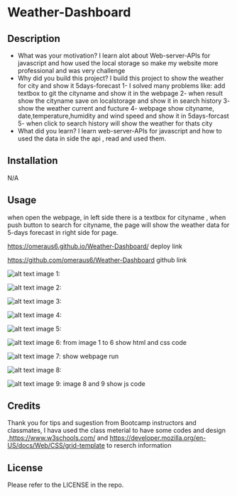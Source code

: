 # Weather-Dashboard

## Description

- What was your motivation? I learn alot about Web-server-APIs for javascript and how used the local storage so make my website more professional and was very challenge
- Why did you build this project? I build this project to show the weather for city and show it 5days-forecast 
1- I solved many problems like: add textbox to git the cityname and show it in the webpage
2- when result show the cityname save on localstorage and show it in search history
3- show the weather current and fucture
4- webpage show cityname, date,temperature,humidity and wind speed and show it in 5days-forcast
5- when click to search history will show the weather for thats city
- What did you learn? I learn web-server-APIs for javascript and how to used the data in side the api , read and used them.


## Installation

N/A

## Usage
when open the webpage, in left side there is a textbox for cityname , when push button to search for cityname, the page will show the weather data for 5-days forecast in right side for page.

https://omeraus6.github.io/Weather-Dashboard/
deploy link

https://github.com/omeraus6/Weather-Dashboard
github link



![alt text](assets/images/1.png)
image 1: 

![alt text](assets/images/2.png)
image 2: 

![alt text](assets/images/3.png)
image 3:  

![alt text](assets/images/4.png)
image 4: 

![alt text](assets/images/5.png)
image 5: 

![alt text](assets/images/6.png)
image 6: from image 1 to 6 show html and css code

![alt text](assets/images/10.png)
image 7: show webpage run

![alt text](assets/images/11.png)
image 8: 

![alt text](assets/images/12.png)
image 9: image 8 and 9 show js code



## Credits

Thank you for tips and sugestion from Bootcamp instructors and classmates, I hava used the class meterial to have some codes and design ,https://www.w3schools.com/ and https://developer.mozilla.org/en-US/docs/Web/CSS/grid-template to reserch information 

## License

Please refer to the LICENSE in the repo.